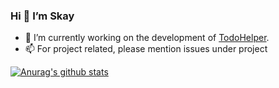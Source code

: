 ### Hi 👋  I’m Skay

- 🔭 I’m currently working on the development of [TodoHelper](https://github.com/skay-zhang/todo-helper).
- 📫 For project related, please mention issues under project 

[![Anurag's github stats](https://github-readme-stats.vercel.app/api?username=skay-zhang&show_icons=true)](https://github.com/skay-zhang)
